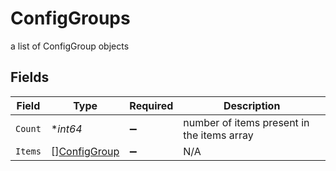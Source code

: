 # ConfigGroups

a list of ConfigGroup objects


## Fields

| Field                                               | Type                                                | Required                                            | Description                                         |
| --------------------------------------------------- | --------------------------------------------------- | --------------------------------------------------- | --------------------------------------------------- |
| `Count`                                             | **int64*                                            | :heavy_minus_sign:                                  | number of items present in the items array          |
| `Items`                                             | [][ConfigGroup](../../models/shared/configgroup.md) | :heavy_minus_sign:                                  | N/A                                                 |